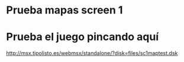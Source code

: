 # Prueba mapas screen 1
# Prueba el juego pincando aquí
http://msx.tipolisto.es/webmsx/standalone/?disk=files/sc1maptest.dsk